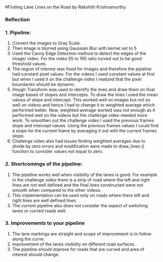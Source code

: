 #Finding Lane Lines on the Road
by Rakshith Krishnamurthy

### Reflection

### 1. Pipeline:

1. Convert the images to Gray Scale.
2. Then image is blurred using Gaussian Blur with kernel set to 5
3. Used the Canny Edge Detection method to detect the edges of the image/ video. For the video 55 to 165 ratio turned out to be good threshold values.
4. The region of interest was fixed for images and therefore the pipeline had constant pixel values. For the videos I used constant values at first but when I used it on the challenge video I realized that the pixel boundaries should be dynamic.
5. Hough Transform was used to identify the lines and draw them on final image based of slopes and intercepts. To draw the lines I used the mean values of slope and intercept. This worked well on images but not so well on videos and hence I had to change it to weighted average which performed better. Now, weighted average worked was not enough as it performed well on the videos but the challenge video needed more work. To smoothen out the challenge video I used the previous frames slope and intercept values. Using the previous frames values I could find a slope for the current frame by averaging it out with the current frames slope.
6. Challenge video also had issues finding weighted averages due to divide by zero errors and modification were made to draw_lines () function to consider values not equal to zero.

### 2. Shortcomings of the pipeline:

1. The pipeline works well when visibility of the lanes is good. For example in the challenge video there is a strip of road where the left and right lines are not well defined and the final lines constructed were not smooth when compared to the other videos.
2. This implementation can be used only on roads where there left and right lines are well defined lines.
3. The current pipeline also does not consider the aspect of switching lanes or curved roads well.


### 3. Improvements to your pipeline

1. The lane markings are straight and scope of improvement is to follow along the curve.
2. Improvement of the lanes visibility on different road surfaces.
3. The pipeline should improve for roads that are curved and area of interest should change.
